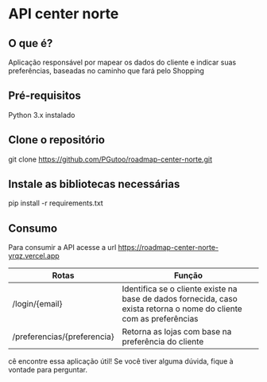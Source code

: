 # API center norte

## O que é?

Aplicação responsável por mapear os dados do cliente e indicar suas preferências, baseadas no caminho que fará pelo Shopping 

## Pré-requisitos

Python 3.x instalado

## Clone o repositório

git clone https://github.com/PGutoo/roadmap-center-norte.git

## Instale as bibliotecas necessárias

pip install -r requirements.txt

## Consumo

Para consumir a API acesse a url https://roadmap-center-norte-yrqz.vercel.app

| Rotas                       | Função                                                                                                               |
|-----------------------------|----------------------------------------------------------------------------------------------------------------------|
| /login/{email}              | Identifica se o cliente existe na base de dados fornecida, caso exista retorna o nome do cliente com as preferências |
| /preferencias/{preferencia} | Retorna as lojas com base na preferência do cliente                                                                  |

cê encontre essa aplicação útil! Se você tiver alguma dúvida, fique à vontade para perguntar.